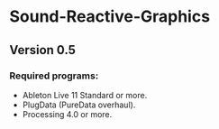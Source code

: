 # Sound-Reactive-Graphics
## Version 0.5
### Required programs:
<ul>
<li>Ableton Live 11 Standard or more.</li>
<li>PlugData (PureData overhaul).</li>
<li>Processing 4.0 or more.</li>
</ul>
